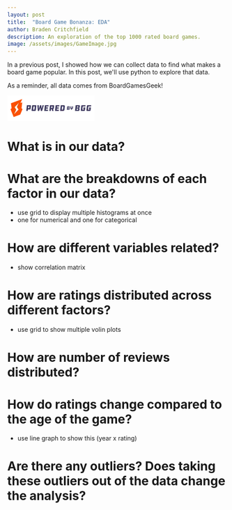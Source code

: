 ```yaml
---
layout: post
title:  "Board Game Bonanza: EDA"
author: Braden Critchfield
description: An exploration of the top 1000 rated board games.
image: /assets/images/GameImage.jpg
---
```


In a previous post, I showed how we can collect data to find what makes a board game popular. In this post, we'll use python to explore that data.

As a reminder, all data comes from BoardGamesGeek!

![BGG logo](/assets/images/BGG.webp)

# What is in our data?

# What are the breakdowns of each factor in our data?
- use grid to display multiple histograms at once
- one for numerical and one for categorical

# How are different variables related?
- show correlation matrix

# How are ratings distributed across different factors?
- use grid to show multiple volin plots

# How are number of reviews distributed?

# How do ratings change compared to the age of the game?
- use line graph to show this (year x rating)

# Are there any outliers? Does taking these outliers out of the data change the analysis?

#


# 


